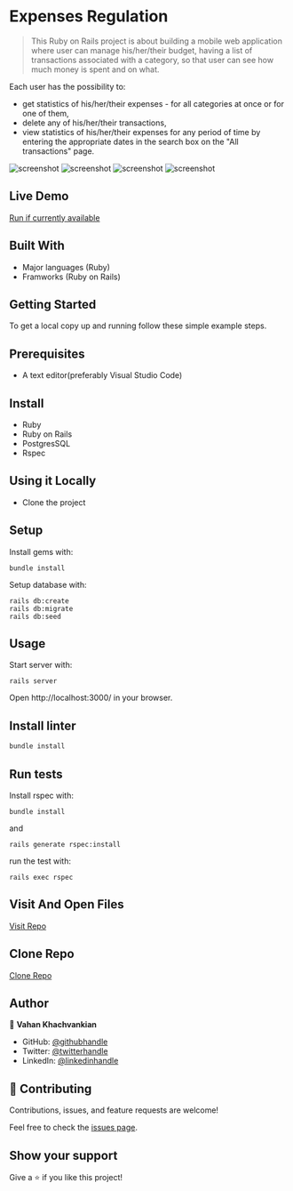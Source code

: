 # Expenses Regulation

> This Ruby on Rails project is about building a mobile web application where user can manage his/her/their budget, having a list of transactions associated with a category, so that user can see how much money is spent and on what. 

Each user has the possibility to:

- get statistics of his/her/their expenses - for all categories at once or for one of them,
- delete any of his/her/their transactions,
- view statistics of his/her/their expenses for any period of time by entering the appropriate dates in the search box on the "All transactions" page.

![screenshot](./app_screenshot1.png)
![screenshot](./app_screenshot2.png)
![screenshot](./app_screenshot3.png)
![screenshot](./app_screenshot4.png)

## Live Demo

[Run if currently available](https://expenses-regulation.herokuapp.com/)

## Built With

- Major languages (Ruby)
- Framworks (Ruby on Rails)

## Getting Started

To get a local copy up and running follow these simple example steps.

## Prerequisites

- A text editor(preferably Visual Studio Code)

## Install

- Ruby
- Ruby on Rails
- PostgresSQL
- Rspec

## Using it Locally

- Clone the project

## Setup

Install gems with:

```
bundle install
```

Setup database with:

```
rails db:create
rails db:migrate
rails db:seed
```

## Usage

Start server with:

```
rails server
```

Open http://localhost:3000/ in your browser.

## Install linter

```bash
bundle install
```

## Run tests

Install rspec with:

```
bundle install
```

and

```
rails generate rspec:install
```

run the test with:

```
rails exec rspec
```

## Visit And Open Files

[Visit Repo](https://github.com/Gegardus/expenses-regulation)

## Clone Repo

[Clone Repo](https://github.com/Gegardus/expenses-regulation.git)

## Author

👤 **Vahan Khachvankian**

- GitHub: [@githubhandle](https://github.com/Gegardus)
- Twitter: [@twitterhandle](https://twitter.com/Gegardus)
- LinkedIn: [@linkedinhandle](https://www.linkedin.com/in/vahan-khachvankian)

## 🤝 Contributing

Contributions, issues, and feature requests are welcome!

Feel free to check the [issues page](https://github.com/Gegardus/expenses-regulation/issues).

## Show your support

Give a ⭐️ if you like this project!
